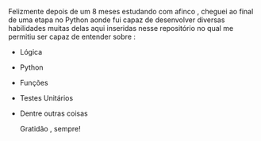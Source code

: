 Felizmente depois de um  8 meses estudando com afinco , cheguei ao final de uma etapa no Python aonde fui capaz de desenvolver diversas habilidades
muitas delas aqui inseridas nesse repositório no qual me permitiu ser capaz de entender sobre :

- Lógica
- Python
- Funções
- Testes Unitários
- Dentre outras coisas

  Gratidão , sempre!
  

